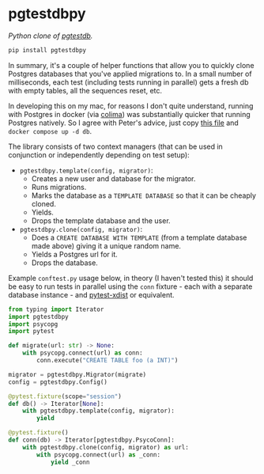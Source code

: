 # pgtestdbpy

_Python clone of [pgtestdb](https://github.com/peterldowns/pgtestdb)._

```bash
pip install pgtestdbpy
```

In summary, it's a couple of helper functions that allow you to quickly clone Postgres databases that you've applied migrations to. In a small number of milliseconds, each test (including tests running in parallel) gets a fresh db with empty tables, all the sequences reset, etc.

In developing this on my mac, for reasons I don't quite understand, running with Postgres in docker (via [colima](https://github.com/abiosoft/colima)) was substantially quicker that running Postgres natively. So I agree with Peter's advice, just copy [this file](docker-compose.yml) and `docker compose up -d db`.

The library consists of two context managers (that can be used in conjunction or independently depending on test setup):

- `pgtestdbpy.template(config, migrator)`:
    - Creates a new user and database for the migrator.
    - Runs migrations.
    - Marks the database as a `TEMPLATE DATABASE` so that it can be cheaply cloned.
    - Yields.
    - Drops the template database and the user.
- `pgtestdbpy.clone(config, migrator)`:
    - Does a `CREATE DATABASE WITH TEMPLATE` (from a template database made above) giving it a unique random name.
    - Yields a Postgres url for it.
    - Drops the database.

Example `conftest.py` usage below, in theory (I haven't tested this) it should be easy to run tests in parallel using the `conn` fixture - each with a separate database instance - and [pytest-xdist](https://github.com/pytest-dev/pytest-xdist) or equivalent.

```python
from typing import Iterator
import pgtestdbpy
import psycopg
import pytest

def migrate(url: str) -> None:
    with psycopg.connect(url) as conn:
        conn.execute("CREATE TABLE foo (a INT)")

migrator = pgtestdbpy.Migrator(migrate)
config = pgtestdbpy.Config()

@pytest.fixture(scope="session")
def db() -> Iterator[None]:
    with pgtestdbpy.template(config, migrator):
        yield

@pytest.fixture()
def conn(db) -> Iterator[pgtestdbpy.PsycoConn]:
    with pgtestdbpy.clone(config, migrator) as url:
        with psycopg.connect(url) as _conn:
            yield _conn
```
